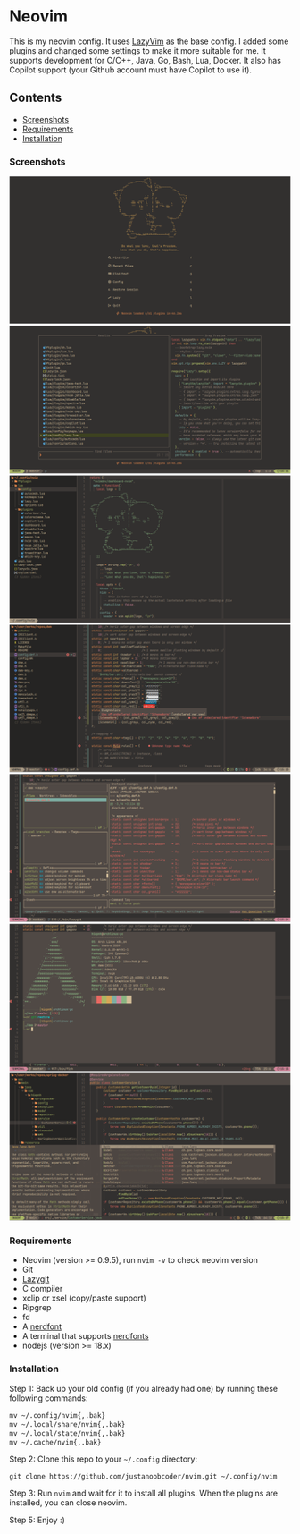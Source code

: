 # Neovim

This is my neovim config. It uses [LazyVim](https://www.lazyvim.org/) as the base config.
I added some plugins and changed some settings to make it more suitable for me.
It supports development for C/C++, Java, Go, Bash, Lua, Docker.
It also has Copilot support (your Github account must have Copilot to use it).

## Contents

- [Screenshots](#screenshots)
- [Requirements](#requirements)
- [Installation](#installation)

### Screenshots

![Pic1](https://raw.githubusercontent.com/justanoobcoder/files/master/nvim/images/pic1.png)
![Pic2](https://raw.githubusercontent.com/justanoobcoder/files/master/nvim/images/pic2.png)
![Pic3](https://raw.githubusercontent.com/justanoobcoder/files/master/nvim/images/pic3.png)
![Pic4](https://raw.githubusercontent.com/justanoobcoder/files/master/nvim/images/pic4.png)
![Pic5](https://raw.githubusercontent.com/justanoobcoder/files/master/nvim/images/pic5.png)
![Pic6](https://raw.githubusercontent.com/justanoobcoder/files/master/nvim/images/pic6.png)
![Pic7](https://raw.githubusercontent.com/justanoobcoder/files/master/nvim/images/pic7.png)

### Requirements

- Neovim (version >= 0.9.5), run `nvim -v` to check neovim version
- Git
- [Lazygit](https://github.com/jesseduffield/lazygit)
- C compiler
- xclip or xsel (copy/paste support)
- Ripgrep
- fd
- A [nerdfont](https://github.com/ryanoasis/nerd-fonts)
- A terminal that supports [nerdfonts](https://github.com/ryanoasis/nerd-fonts)
- nodejs (version >= 18.x)

### Installation

Step 1: Back up your old config (if you already had one) by running these following commands:
```
mv ~/.config/nvim{,.bak}
mv ~/.local/share/nvim{,.bak}
mv ~/.local/state/nvim{,.bak}
mv ~/.cache/nvim{,.bak}
```
Step 2: Clone this repo to your `~/.config` directory:
```
git clone https://github.com/justanoobcoder/nvim.git ~/.config/nvim
```
Step 3: Run `nvim` and wait for it to install all plugins. When the plugins are installed, you can close neovim.

Step 5: Enjoy :)

